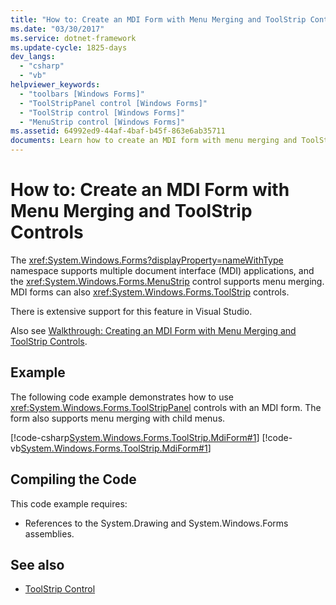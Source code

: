 ```yaml
---
title: "How to: Create an MDI Form with Menu Merging and ToolStrip Controls"
ms.date: "03/30/2017"
ms.service: dotnet-framework
ms.update-cycle: 1825-days
dev_langs:
  - "csharp"
  - "vb"
helpviewer_keywords:
  - "toolbars [Windows Forms]"
  - "ToolStripPanel control [Windows Forms]"
  - "ToolStrip control [Windows Forms]"
  - "MenuStrip control [Windows Forms]"
ms.assetid: 64992ed9-44af-4baf-b45f-863e6ab35711
documents: Learn how to create an MDI form with menu merging and ToolStrip controls with the required references to System.Drawing and System.Windows.Forms assemblies.
---
```

# How to: Create an MDI Form with Menu Merging and ToolStrip Controls

The <xref:System.Windows.Forms?displayProperty=nameWithType> namespace supports multiple document interface (MDI) applications, and the <xref:System.Windows.Forms.MenuStrip> control supports menu merging. MDI forms can also <xref:System.Windows.Forms.ToolStrip> controls.

There is extensive support for this feature in Visual Studio.

Also see [Walkthrough: Creating an MDI Form with Menu Merging and ToolStrip Controls](walkthrough-creating-an-mdi-form-with-menu-merging-and-toolstrip-controls.md).

## Example

The following code example demonstrates how to use <xref:System.Windows.Forms.ToolStripPanel> controls with an MDI form. The form also supports menu merging with child menus.

[!code-csharp[System.Windows.Forms.ToolStrip.MdiForm#1](~/samples/snippets/csharp/VS_Snippets_Winforms/System.Windows.Forms.ToolStrip.MdiForm/CS/Form1.cs#1)]
[!code-vb[System.Windows.Forms.ToolStrip.MdiForm#1](~/samples/snippets/visualbasic/VS_Snippets_Winforms/System.Windows.Forms.ToolStrip.MdiForm/VB/Form1.vb#1)]

## Compiling the Code

This code example requires:

- References to the System.Drawing and System.Windows.Forms assemblies.

## See also

- [ToolStrip Control](toolstrip-control-windows-forms.md)
